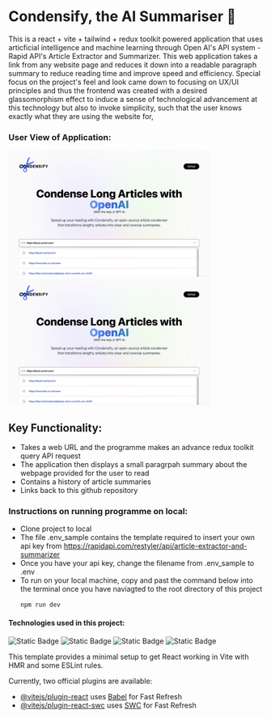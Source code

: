 # Condensify, the AI Summariser 📝
This is a react + vite + tailwind + redux toolkit powered application that uses articficial intelligence and machine learning through Open AI's API system - Rapid API's Article Extractor and Summarizer. This web application takes a link from any website page and reduces it down into a readable paragraph summary to reduce reading time and improve speed and efficiency. Special focus on the project's feel and look came down to focusing on UX/UI principles and thus the frontend was created with a desired glassomorphism effect to induce a sense of technological advancement at this technology but also to invoke simplicity, such that the user knows exactly what they are using the website for,

### User View of Application:
<img width="400" alt="" src="https://github.com/eacher24/Condensify-AI-Summariser/blob/main/Page-1.png">
<img width="400" alt="" src="https://github.com/eacher24/Condensify-AI-Summariser/blob/main/Page-1.png">


## Key Functionality:
- Takes a web URL and the programme makes an advance redux toolkit query API request
- The application then displays a small paragrpah summary about the webpage provided for the user to read
- Contains a history of article summaries
- Links back to this github repository

### Instructions on running programme on local:
- Clone project to local
- The file .env_sample contains the template required to insert your own api key from https://rapidapi.com/restyler/api/article-extractor-and-summarizer
- Once you have your api key, change the filename from .env_sample to .env 
- To run on your local machine, copy and past the command below into the terminal once you have naviagted to the root directory of this project
  ```console
  npm run dev 
  ```

#### Technologies used in this project:
![Static Badge](https://img.shields.io/badge/React-blue?style=for-the-badge&logo=react&logoColor=white&labelColor=blue&color=white)
![Static Badge](https://img.shields.io/badge/Vite-purple?style=for-the-badge&logo=vite&logoColor=white&labelColor=purple&color=white)
![Static Badge](https://img.shields.io/badge/Redux-blue?style=for-the-badge&logo=redux&logoColor=white&labelColor=indigo&color=white)
![Static Badge](https://img.shields.io/badge/OpenAI-blue?style=for-the-badge&logo=openai&logoColor=white&labelColor=%2374AA9C&color=white)












This template provides a minimal setup to get React working in Vite with HMR and some ESLint rules.

Currently, two official plugins are available:

- [@vitejs/plugin-react](https://github.com/vitejs/vite-plugin-react/blob/main/packages/plugin-react/README.md) uses [Babel](https://babeljs.io/) for Fast Refresh
- [@vitejs/plugin-react-swc](https://github.com/vitejs/vite-plugin-react-swc) uses [SWC](https://swc.rs/) for Fast Refresh
